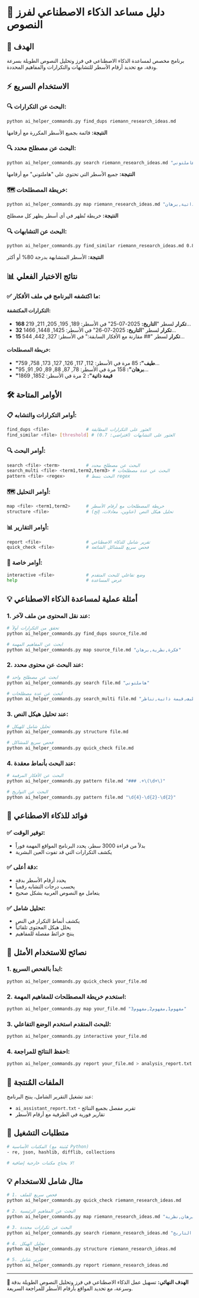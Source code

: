 # 🤖 دليل مساعد الذكاء الاصطناعي لفرز النصوص

## 🎯 الهدف
برنامج مخصص لمساعدة الذكاء الاصطناعي في فرز وتحليل النصوص الطويلة بسرعة ودقة، مع تحديد أرقام الأسطر للتشابهات والتكرارات والمفاهيم المحددة.

## ⚡ الاستخدام السريع

### 🔍 **البحث عن التكرارات:**
```bash
python ai_helper_commands.py find_dups riemann_research_ideas.md
```
**النتيجة:** قائمة بجميع الأسطر المكررة مع أرقامها

### 🔍 **البحث عن مصطلح محدد:**
```bash
python ai_helper_commands.py search riemann_research_ideas.md "هاملتوني"
```
**النتيجة:** جميع الأسطر التي تحتوي على "هاملتوني" مع أرقامها

### 🗺️ **خريطة المصطلحات:**
```bash
python ai_helper_commands.py map riemann_research_ideas.md "طيف,قيمة ذاتية,برهان"
```
**النتيجة:** خريطة تُظهر في أي أسطر يظهر كل مصطلح

### 🔍 **البحث عن التشابهات:**
```bash
python ai_helper_commands.py find_similar riemann_research_ideas.md 0.8
```
**النتيجة:** الأسطر المتشابهة بدرجة 80% أو أكثر

## 📊 نتائج الاختبار الفعلي

### ✅ **ما اكتشفه البرنامج في ملف الأفكار:**

#### **التكرارات المكتشفة:**
- **168 تكرار** لسطر "**التاريخ:** 2025-07-25" في الأسطر: 189, 195, 205, 211, 219...
- **32 تكرار** لسطر "**التاريخ:** 2025-07-26" في الأسطر: 1425, 1448, 1466...
- **15 تكرار** لسطر "## مقارنة مع الأفكار السابقة:" في الأسطر: 327, 442, 544...

#### **خريطة المصطلحات:**
- **"طيف":** 85 مرة في الأسطر: 112, 117, 126, 127, 173, 758, 759...
- **"برهان":** 158 مرة في الأسطر: 78, 87, 88, 89, 90, 91, 95...
- **"قيمة ذاتية":** 2 مرة في الأسطر: 1852, 1869

## 🛠️ الأوامر المتاحة

### 📋 **أوامر التكرارات والتشابه:**
```bash
find_dups <file>              # العثور على التكرارات المطابقة
find_similar <file> [threshold] # العثور على التشابهات (افتراضي: 0.7)
```

### 🔍 **أوامر البحث:**
```bash
search <file> <term>          # البحث عن مصطلح محدد
search_multi <file> <term1,term2,term3> # البحث عن عدة مصطلحات
pattern <file> <regex>        # البحث بنمط regex
```

### 🗺️ **أوامر التحليل:**
```bash
map <file> <term1,term2>      # خريطة المصطلحات مع أرقام الأسطر
structure <file>              # تحليل هيكل النص (عناوين، معادلات، إلخ)
```

### 📊 **أوامر التقارير:**
```bash
report <file>                 # تقرير شامل للذكاء الاصطناعي
quick_check <file>            # فحص سريع للمشاكل الشائعة
```

### 🎯 **أوامر خاصة:**
```bash
interactive <file>            # وضع تفاعلي للبحث المتقدم
help                          # عرض المساعدة
```

## 💡 أمثلة عملية لمساعدة الذكاء الاصطناعي

### **1. عند نقل المحتوى من ملف لآخر:**
```bash
# تحقق من التكرارات أولاً
python ai_helper_commands.py find_dups source_file.md

# ابحث عن المفاهيم المهمة
python ai_helper_commands.py map source_file.md "فكرة,نظرية,برهان"
```

### **2. عند البحث عن محتوى محدد:**
```bash
# ابحث عن مصطلح واحد
python ai_helper_commands.py search file.md "هاملتوني"

# ابحث عن عدة مصطلحات
python ai_helper_commands.py search_multi file.md "طيف,قيمة ذاتية,تناظر"
```

### **3. عند تحليل هيكل النص:**
```bash
# تحليل شامل للهيكل
python ai_helper_commands.py structure file.md

# فحص سريع للمشاكل
python ai_helper_commands.py quick_check file.md
```

### **4. عند البحث بأنماط معقدة:**
```bash
# البحث عن الأفكار المرقمة
python ai_helper_commands.py pattern file.md "### .+\(\d+\)"

# البحث عن التواريخ
python ai_helper_commands.py pattern file.md "\d{4}-\d{2}-\d{2}"
```

## 🎯 فوائد للذكاء الاصطناعي

### ✅ **توفير الوقت:**
- بدلاً من قراءة 3000 سطر، يحدد البرنامج المواقع المهمة فوراً
- يكشف التكرارات التي قد تفوت العين البشرية

### ✅ **دقة أعلى:**
- يحدد أرقام الأسطر بدقة
- يحسب درجات التشابه رقمياً
- يتعامل مع النصوص العربية بشكل صحيح

### ✅ **تحليل شامل:**
- يكشف أنماط التكرار في النص
- يحلل هيكل المحتوى تلقائياً
- ينتج خرائط مفصلة للمفاهيم

## 🚀 نصائح للاستخدام الأمثل

### **1. ابدأ بالفحص السريع:**
```bash
python ai_helper_commands.py quick_check your_file.md
```

### **2. استخدم خريطة المصطلحات للمفاهيم المهمة:**
```bash
python ai_helper_commands.py map your_file.md "مفهوم1,مفهوم2,مفهوم3"
```

### **3. للبحث المتقدم استخدم الوضع التفاعلي:**
```bash
python ai_helper_commands.py interactive your_file.md
```

### **4. احفظ النتائج للمراجعة:**
```bash
python ai_helper_commands.py report your_file.md > analysis_report.txt
```

## 📁 الملفات المُنتجة

عند تشغيل التقرير الشامل، ينتج البرنامج:
- `ai_assistant_report.txt` - تقرير مفصل بجميع النتائج
- تقارير فورية في الطرفية مع أرقام الأسطر

## 🔧 متطلبات التشغيل

```bash
# المكتبات الأساسية (مُثبتة مع Python)
- re, json, hashlib, difflib, collections

# لا يحتاج مكتبات خارجية إضافية!
```

## 💡 مثال شامل للاستخدام

```bash
# 1. فحص سريع للملف
python ai_helper_commands.py quick_check riemann_research_ideas.md

# 2. البحث عن المفاهيم الرئيسية
python ai_helper_commands.py map riemann_research_ideas.md "هاملتوني,طيف,برهان,نظرية"

# 3. البحث عن تكرارات محددة
python ai_helper_commands.py search riemann_research_ideas.md "التاريخ:"

# 4. تحليل الهيكل
python ai_helper_commands.py structure riemann_research_ideas.md

# 5. تقرير شامل
python ai_helper_commands.py report riemann_research_ideas.md
```

---

**🎯 الهدف النهائي:** تسهيل عمل الذكاء الاصطناعي في فرز وتحليل النصوص الطويلة بدقة وسرعة، مع تحديد المواقع بأرقام الأسطر للمراجعة السريعة.
